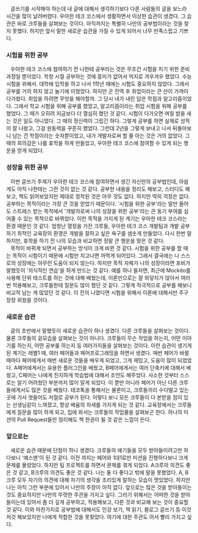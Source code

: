 &nbsp;&nbsp;&nbsp;글쓰기를 시작해야 하는데 내 글에 대해서 생각하기보다 다른 사람들의 글을 보느라 시간을 많이 날려버렸다. 우아한 테크 코스에서 생활하면서 이상한 습관이 생겼다. 그 습관은 바로 크루들을 살펴보는 것이다. 아직까지는 특별히 나만의 공부법이라는 것을 찾지 못했다. 하지만 앞서 말한 새로운 습관을 가질 수 있게 되어서 너무 만족스럽고 기쁘다.

### 시험을 위한 공부
&nbsp;&nbsp;&nbsp;우아한 테크 코스에 참여하기 전 나한테 공부라는 것은 무조건 시험을 치기 위한 준비 과정일 뿐이었다. 학창 시절 공부하는 것에 흥미가 없어서 억지로 겨우겨우 했었다. 수능 시험을 위해서. 대학에 입학을 하고 나서 1학년 때에는 시험도 중요하지 않았다. 그래서 공부를 거의 하지 않고 놀기에 미쳤었다. 하지만 군 전역 후 취업이라는 큰 산이 가까이 다가왔다. 취업을 하려면 무엇을 해야할까. 그 당시 내가 내린 답은 학점과 알고리즘이었다. 그래서 학교 시험을 위해 공부를 했었고, 알고리즘이라는 취업 시험을 위해 공부를 했었다. 그 때가 오히려 지금보다 더 열심히 했던 것 같다. 시험이 다가오면 며칠 밤을 새는 것은 일도 아니었다. 그 때의 정신력이 그립긴 하다. 그렇게 공부를 하면 실제로 성적이 잘 나왔고, 그걸 원동력을 꾸준히 했었다. 그런데 2년을 그렇게 보내고 나서 뒤돌아보니 남는 건 학점이라는 숫자뿐이었고, 내가 개발자로써 할 줄 아는 것은 거의 없었다. 그 때의 회의감은 나를 휴학을 하게 만들었고, 우아한 테크 코스에 참여할 수 있게 되는 행운을 얻게 되었다.

### 성장을 위한 공부
&nbsp;&nbsp;&nbsp;이번 글쓰기 주제가 우아한 테크 코스에 참여하면서 생긴 자신만의 공부법인데, 아쉽게도 아직 나한테는 그런 것이 없는 것 같다. 공부한 내용을 정리도 해보고, 스터디도 해보고, 책도 읽어보았지만 제대로 정착된 것은 아무 것도 없다. 하지만 딱히 걱정은 없다. 공부하는 목적이라는 가장 큰 것을 얻었기 때문이다. '시험을 위한 공부'라는 말만 들어도 스트레스 받는 목적에서 '개발자로써 나의 성장을 위한 공부'라는 큰 동기 부여를 심어줄 수 있는 목적으로 바뀌었다. 이런 목적을 가지게 된 계기는 우아한 테크 코스라는 환경 때문인 것 같다. 엄청난 열정을 가진 크루들, 우아한 테크 코스 개발팀과 개발 공부하기 최적인 교육장의 환경은 개발을 잘하고 싶은 욕구를 샘솟게 만들었다. 다시 한번 말하지만, 휴학을 하기 전 나의 모습과 비교하면 정말 큰 행운을 맞은 것 같다.
<br>
&nbsp;&nbsp;&nbsp;목적이 바뀌게 되면서 공부하는 방식이 크게 바뀐 것 같다. 시험을 위한 공부를 할 때는 목적이 시험이기 때문에 시험만 치고나면 까먹게 되어있다. 그래서 결국에는 나 스스로의 성장에는 아무런 도움이 되지 않는다. 하지만 목적 자체가 나의 성장이라면 포비가 말했듯이 '의식적인 연습'을 하게 만드는 것 같다. 예를 하나 들자면, 최근에 Mockito를 사용해 단위 테스트를 하는 것에 대해 배웠는데, 이론만으로는 잘 와닿지가 않아서 여러번 적용해보고, 크루들한테 질문도 많이 했던 것 같다. 그렇게 적극적으로 공부를 해보니 비교적 남는 게 많았던 것 같다. 이 전의 나였다면 시험을 위해서 이론에 대해서만 주구장창 외웠을 것이다.

### 새로운 습관
&nbsp;&nbsp;&nbsp;글의 초반에서 말했듯이 새로운 습관이 하나 생겼다. 다른 크루들을 살펴보는 것이다. 물론 크루들의 겉모습을 살펴보는 것이 아니다. 크루들이 무슨 작업을 하는지, 어떤 이야기를 하는지, 어떤 공부를 하는지 등 여러가지들을 살펴보는 것이다. 이런 습관이 생기게 된 계기는 레벨1 때, 여러 페어들과 페어프로그래밍을 하면서 생겼다. 매번 페어가 바뀔 때마다 페어에게서 매번 새로운 것들을 배우게 되었고, 그게 재밌고, 도움이 많이 되었었다. A페어에게서는 유용한 플러그인을 배웠고, B페어에게서는 여러 단축키에 대해서 배웠고, C페어는 나에게 진지하게 학습법에 대해서 조언도 해주었다. 사소한 것부터 스스로는 알기 어려웠던 부분까지 많이 알게 되었다. 이 뿐만 아니라 페어가 아닌 다른 크루들에게서도 많은 것을 배웠다. 테코톡을 통해서는 물론이고, 크루들끼리 수다떨고 있는 곳에 가서 엿들어도 저절로 공부가 된다. 이렇다 보니 모든 크루들이 다 본받을 점이 있는 선생님같이 느껴졌고, 항상 배움의 자세를 가지게 되는 것 같다. 교육장에서는 크루들에게 질문을 많이 하게 되고, 집에 와서는 크루들의 작업물을 살펴보곤 한다. 하나의 미션의 Pull Request들만 정리해도 책 한권이 될 것 같은 느낌이 든다.

### 앞으로는
&nbsp;&nbsp;&nbsp;새로운 습관 때문에 단점이 하나 생겼다. 크루들의 얘기들을 모두 받아들이려고만 하다보니 '예스맨'이 된 것 같다. 이전 까지는 페어와 1대1로만 미션을 진행하다보니 크게 문제를 몰랐었다. 하지만 팀 프로젝트를 하면서 문제를 겪게 되었다. A크루의 의견도 좋은 것 같고, B크루의 의견도 좋은 것 같다. 나는 둘 다 좋다고 밖에 말을 못했었다. A, B 크루 모두 자기의 의견에 대해 자기의 생각을 조리있게 말하는 모습이 멋있었다. 하지만 나는 아직 그런 부분에 있어서 나만의 주장이 아직 없다. 앞으로는 많은 것을 받아들이는 것도 중요하지만 나만의 뚜렷한 주관을 가지고 싶다. 그러기 위해서는 어떠한 것을 받아들이는데 있어서 좀 더 깊게 공부하고, 적용해보고, 다른 것과 비교해 보는 것이 중요할 것 같다. 이와 마찬가지로 공부법에 대해서도 인강 보기, 책 읽기, 블로그 글쓰기 등 이것저것 해보았지만 나에게 적합한 것을 못찾았다. 여기에 대한 주관도 어서 빨리 가지고 싶다.
